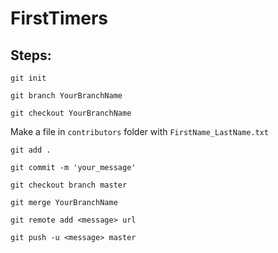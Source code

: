 # FirstTimers
## Steps:
```
git init
```
```
git branch YourBranchName
```

```
git checkout YourBranchName
```

Make a file in ```contributors``` folder with ```FirstName_LastName.txt```

```
git add .
```

```
git commit -m 'your_message'
```

```
git checkout branch master
```

```
git merge YourBranchName
```

```
git remote add <message> url
```

```
git push -u <message> master
```
